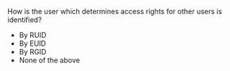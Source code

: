 How is the user which determines access rights for other users is identified? 
*	By RUID
*	By EUID
*	By RGID
*	None of the above
